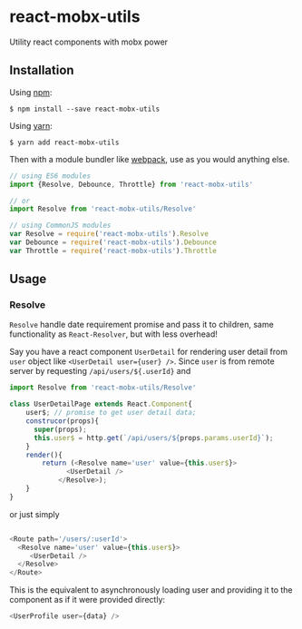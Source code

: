 # react-mobx-utils

Utility react components with mobx power

## Installation

Using [npm](https://www.npmjs.com/):

    $ npm install --save react-mobx-utils

Using [yarn](https://yarnpkg.com/):

    $ yarn add react-mobx-utils

Then with a module bundler like [webpack](https://webpack.github.io/), use as you would anything else.

```js
// using ES6 modules
import {Resolve, Debounce, Throttle} from 'react-mobx-utils'

// or
import Resolve from 'react-mobx-utils/Resolve'

// using CommonJS modules
var Resolve = require('react-mobx-utils').Resolve
var Debounce = require('react-mobx-utils').Debounce
var Throttle = require('react-mobx-utils').Throttle
```
## Usage

### Resolve

`Resolve` handle date requirement promise and pass it to children, same functionality as `React-Resolver`, but with less overhead!

Say you have a react component `UserDetail` for rendering user detail from `user` object like `<UserDetail user={user} />`. Since `user` is from remote server by requesting `/api/users/${.userId}` and 

```js
import Resolve from 'react-mobx-utils/Resolve'

class UserDetailPage extends React.Component{
    user$; // promise to get user detail data;
    construcor(props){
      super(props);
      this.user$ = http.get(`/api/users/${props.params.userId}`);
    }
    render(){
        return (<Resolve name='user' value={this.user$}>
              <UserDetail />
            </Resolve>);
    }
}
```
or just simply 
```js

<Route path='/users/:userId'>
  <Resolve name='user' value={this.user$}>
     <UserDetail />
  </Resolve>
</Route>
```



This is the equivalent to asynchronously loading user and providing it to the component as if it were provided directly:
```js
<UserProfile user={data} />
```

